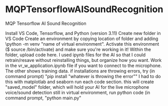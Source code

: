 # MQPTensorflowAISoundRecognition
MQP Tensorflow AI Sound Recognition

Install VS Code, Tensorflow, and Python (version 3.11)
Create new folder in VS Code
Create an environment by copying location of folder and adding \python -m venv "name of virtual environment". Activate this environment ($ source <venv>/bin/activate) and make sure you're working in it!
Within the folder, upload code here. I used ipynb files for the AI so that I could retrain/resave without reinstalling things, but organize how you want.
Work in the vr_w_application.ipynb file if you want to connect to the microphone. The other shows training data.
if installations are throwing errors, try (in command prompt) "pip install "whatever is throwing the error"" I had to do this with matplotlab and seaborn
run each code section. this will create "saved_model" folder, which will hold your AI for the live microphone voice/sound detection
still in virtual environment, run python code (in command prompt, "python main.py"
